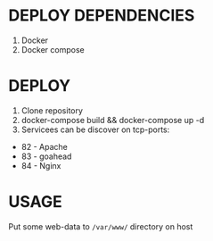 # DEPLOY DEPENDENCIES

1. Docker
2. Docker compose

# DEPLOY

1. Clone repository
2. docker-compose build && docker-compose up -d
3. Servicees can be discover on tcp-ports:
  - 82 - Apache
  - 83 - goahead
  - 84 - Nginx

# USAGE

Put some web-data to ```/var/www/``` directory on host
